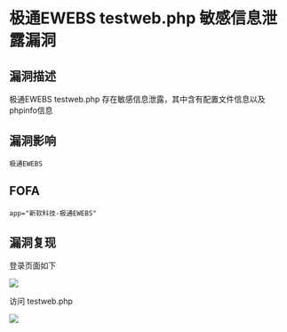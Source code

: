 # 极通EWEBS testweb.php 敏感信息泄露漏洞

## 漏洞描述

极通EWEBS testweb.php 存在敏感信息泄露，其中含有配置文件信息以及phpinfo信息

## 漏洞影响

```
极通EWEBS
```

## FOFA

```
app="新软科技-极通EWEBS"
```

## 漏洞复现



登录页面如下



![](https://typora-1308934770.cos.ap-beijing.myqcloud.com/202202101938494.png)

访问 testweb.php



![](https://typora-1308934770.cos.ap-beijing.myqcloud.com/202202101939393.png)